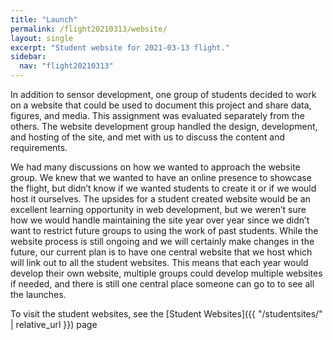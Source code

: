 ```yaml
---
title: "Launch"
permalink: /flight20210313/website/
layout: single
excerpt: "Student website for 2021-03-13 flight."
sidebar:
  nav: "flight20210313"
---
```


In addition to sensor development, one group of students decided to work on a website that could be used to document this project and share data, figures, and media. This assignment was evaluated separately from the others. The website development group handled the design, development, and hosting of the site, and met with us to discuss the content and requirements.

We had many discussions on how we wanted to approach the website group. We knew that we wanted to have an online presence to showcase the flight, but didn’t know if we wanted students to create it or if we would host it ourselves. The upsides for a student created website would be an excellent learning opportunity in web development, but we weren’t sure how we would handle maintaining the site year over year since we didn’t want to restrict future groups to using the work of past students. While the website process is still ongoing and we will certainly make changes in the future, our current plan is to have one central website that we host which will link out to all the student websites. This means that each year would develop their own website, multiple groups could develop multiple websites if needed, and there is still one central place someone can go to to see all the launches.

To visit the student websites, see the [Student Websites]({{ "/studentsites/" | relative_url }}) page